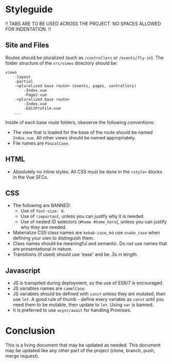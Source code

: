 # Styleguide

!! TABS ARE TO BE USED ACROSS THE PROJECT. NO SPACES ALLOWED FOR INDENTATION. !!

## Site and Files
Routes should be pluralized (such as `/controllers` or `/events/fly-in`). The folder structure of the `src/views` directory should be:
```
views
	-layout
	-partial
	-<pluralized base route> (events, pages, controllers)
		-Index.vue
		-Page2.vue
	-<pluralized base route>
		-Index.vue
		-EditProfile.vue
	...
```

Inside of each base route folders, obeserve the following conventions:

- The view that is loaded for the base of the route should be named `Index.vue`. All other views should be named appropriately.
- File names are `PascalCase`.

## HTML
- Absolutely no inline styles. All CSS must be done in the `<style>` blocks in the Vue SFCs.

## CSS
- The following are BANNED:
	- Use of `font-size: 0`.
	- Use of `!important`, unless you can justify why it is needed.
	- Use of nested ID selectors (`#home #home_hero`), unless you can justify why they are needed.
- Materialize CSS class names are `kebab-case`, so use `snake_case` when defining your own to distinguish them.
- Class names should be meaningful and semantic. Do not use names that are presentational in nature.
- Transitions (if used) should use 'ease' and be .3s in length.

## Javascript
- JS is transpiled during deployment, so the use of ES6/7 is encouraged.
- JS variables names are `camelCase`.
- JS variables should be defined with `const` unless they are mutated, then use `let`. A good rule of thumb - define every variable as `const` until you need them to be mutable, then update to `let`. Using `var` is banned.
- It is preferred to use `async/await` for handling Promises.

# Conclusion
This is a living document that may be updated as needed. This document may be updated like any other part of the project (clone, branch, push, merge request).
